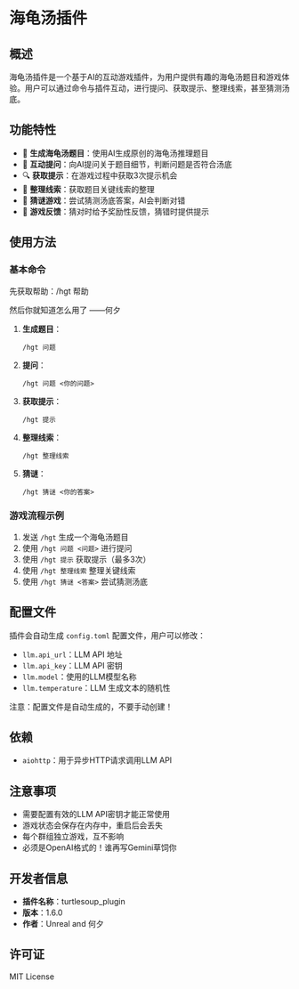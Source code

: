 # 海龟汤插件

## 概述

海龟汤插件是一个基于AI的互动游戏插件，为用户提供有趣的海龟汤题目和游戏体验。用户可以通过命令与插件互动，进行提问、获取提示、整理线索，甚至猜测汤底。

## 功能特性

- 🎯 **生成海龟汤题目**：使用AI生成原创的海龟汤推理题目
- 💬 **互动提问**：向AI提问关于题目细节，判断问题是否符合汤底
- 🔍 **获取提示**：在游戏过程中获取3次提示机会
- 📝 **整理线索**：获取题目关键线索的整理
- 🧠 **猜谜游戏**：尝试猜测汤底答案，AI会判断对错
- 🎉 **游戏反馈**：猜对时给予奖励性反馈，猜错时提供提示

## 使用方法

### 基本命令

先获取帮助：/hgt 帮助

然后你就知道怎么用了      ——何夕

1. **生成题目**：
   ```
   /hgt 问题
   ```

2. **提问**：
   ```
   /hgt 问题 <你的问题>
   ```

3. **获取提示**：
   ```
   /hgt 提示
   ```

4. **整理线索**：
   ```
   /hgt 整理线索
   ```

5. **猜谜**：
   ```
   /hgt 猜谜 <你的答案>
   ```

### 游戏流程示例

1. 发送 `/hgt` 生成一个海龟汤题目
2. 使用 `/hgt 问题 <问题>` 进行提问
3. 使用 `/hgt 提示` 获取提示（最多3次）
4. 使用 `/hgt 整理线索` 整理关键线索
5. 使用 `/hgt 猜谜 <答案>` 尝试猜测汤底

## 配置文件

插件会自动生成 `config.toml` 配置文件，用户可以修改：
- `llm.api_url`：LLM API 地址
- `llm.api_key`：LLM API 密钥
- `llm.model`：使用的LLM模型名称
- `llm.temperature`：LLM 生成文本的随机性

注意：配置文件是自动生成的，不要手动创建！

## 依赖

- `aiohttp`：用于异步HTTP请求调用LLM API

## 注意事项

- 需要配置有效的LLM API密钥才能正常使用
- 游戏状态会保存在内存中，重启后会丢失
- 每个群组独立游戏，互不影响
- 必须是OpenAI格式的！谁再写Gemini草饲你

## 开发者信息

- **插件名称**：turtlesoup_plugin
- **版本**：1.6.0
- **作者**：Unreal and 何夕

## 许可证

MIT License